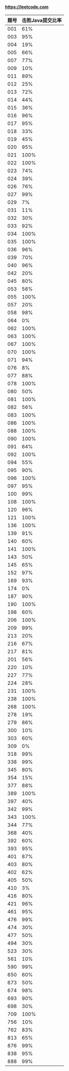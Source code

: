 #### https://leetcode.com

|    题号     |  击败Java提交比率 |
| ---------- | --- |
| 001        |  61% |
| 003        |  95% |
| 004        |  19% |
| 005        |  66% |
| 007        |  77% |
| 009        |  10% |
| 011        |  89% |
| 012        |  25% |
| 013        |  72% |
| 014        |  44% |
| 015        |  36% |
| 016        |  96% |
| 017        |  95% |
| 018        |  33% |
| 019        |  45% |
| 020        |  95% |
| 021        |  100% |
| 022        |  100% |
| 023        |  74% |
| 024        |  39% |
| 026        |  76% |
| 027        |  99% |
| 029        |  7% |
| 031        |  11% |
| 032        |  30% |
| 033        |  92% |
| 034        |  100% |
| 035        |  100% |
| 036        |  96% |
| 039        |  70% |
| 040        |  96% |
| 042        |  20% |
| 045        |  80% |
| 053        |  56% |
| 055        |  100% |
| 057        |  20% |
| 058        |  98% |
| 064        |  0% |
| 062        |  100% |
| 063        |  100% |
| 067        |  100% |
| 070        |  100% |
| 071        |  94% |
| 076        |  8% |
| 077        |  88% |
| 078        |  100% |
| 080        |  50% |
| 081        |  100% |
| 082        |  56% |
| 083        |  100% |
| 086        |  100% |
| 088        |  100% |
| 090        |  100% |
| 091        |  64% |
| 092        |  100% |
| 094        |  55% |
| 095        |  90% |
| 096        |  100% |
| 097        |  95% |
| 100        |  99% |
| 108        |  100% |
| 120        |  96% |
| 121        |  100% |
| 136        |  100% |
| 139        |  91% |
| 140        |  60% |
| 141        |  100% |
| 143        |  50% |
| 145        |  65% |
| 152        |  97% |
| 169        |  93% |
| 174        |  0% |
| 187        |  90% |
| 190        |  100% |
| 198        |  60% |
| 206        |  100% |
| 209        |  99% |
| 213        |  20% |
| 216        |  67% |
| 217        |  81% |
| 201        |  56% |
| 220        |  10% |
| 227        |  77% |
| 224        |  28% |
| 231        |  100% |
| 238        |  100% |
| 268        |  100% |
| 278        |  19% |
| 279        |  86% |
| 300        |  10% |
| 303        |  60% |
| 309        |  0% |
| 318        |  99% |
| 338        |  99% |
| 345        |  80% |
| 354        |  15% |
| 377        |  88% |
| 389        |  100% |
| 397        |  40% |
| 342        |  99% |
| 343        |  100% |
| 344        |  77% |
| 368        |  40% |
| 392        |  60% |
| 393        |  95% |
| 401        |  87% |
| 403        |  80% |
| 402        |  62% |
| 405        |  50% |
| 410        |  3% |
| 416        |  80% |
| 421        |  96% |
| 461        |  95% |
| 476        |  99% |
| 474        |  30% |
| 477        |  50% |
| 494        |  30% |
| 523        |  30% |
| 561        |  10% |
| 590        |  99% |
| 650        |  60% |
| 673        |  50% |
| 674        |  98% |
| 693        |  90% |
| 698        |  30% |
| 709        |  100% |
| 756        |  10% |
| 762        |  83% |
| 813        |  65% |
| 876        |  99% |
| 838        |  95% |
| 888        |  99% |


